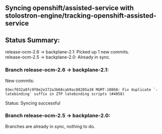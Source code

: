 ## Syncing openshift/assisted-service with stolostron-engine/tracking-openshift-assisted-service

## Status Summary:

release-ocm-2.6 -> backplane-2.1: Picked up 1 new commits.  
release-ocm-2.5 -> backplane-2.0: Already in sync.  

### Branch release-ocm-2.6 -> backplane-2.1:

New commits:

```
93ecf032a8fc9f0e2e372a3b68cab9ac08205a38 MGMT-10868: Fix duplicate `-latebinding` suffix in ZTP latebinding scripts (#4058)
```

Status: Syncing successful

### Branch release-ocm-2.5 -> backplane-2.0:

Branches are already in sync, nothing to do.
